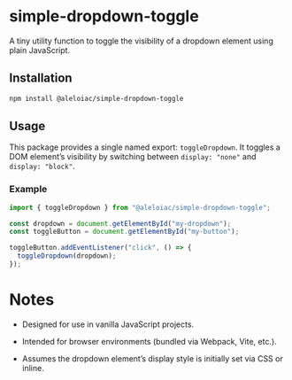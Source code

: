 # simple-dropdown-toggle

A tiny utility function to toggle the visibility of a dropdown element using plain JavaScript.

## Installation

```bash
npm install @aleloiac/simple-dropdown-toggle
```

## Usage

This package provides a single named export: `toggleDropdown`. It toggles a DOM element’s visibility by switching between `display: "none"` and `display: "block"`.

### Example

```js
import { toggleDropdown } from "@aleloiac/simple-dropdown-toggle";

const dropdown = document.getElementById("my-dropdown");
const toggleButton = document.getElementById("my-button");

toggleButton.addEventListener("click", () => {
  toggleDropdown(dropdown);
});
```

# Notes

- Designed for use in vanilla JavaScript projects.

- Intended for browser environments (bundled via Webpack, Vite, etc.).

- Assumes the dropdown element’s display style is initially set via CSS or inline.
